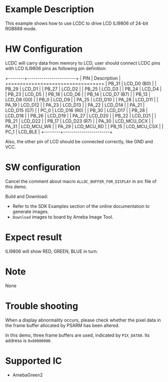 #  Example Description

This example shows how to use LCDC to drive LCD ILI9806 of 24-bit RGB888 mode.

# HW Configuration

LCDC will carry data from memory to LCD, user should connect LCDC pins with LCD ILI9806 pins as following pin definition:

+--------+------------------------+
| PIN    | Description           |
+========+=======================+
| PB_31  | LCD_D0 (B0)           |
| PB_29  | LCD_D1                |
| PB_27  | LCD_D2                |
| PB_25  | LCD_D3                |
| PB_24  | LCD_D4                |
| PB_23  | LCD_D5                |
| PB_18  | LCD_D6                |
| PB_14  | LCD_D7 (B7)           |
| PB_13  | LCD_D8 (G0)           |
| PB_0   | LCD_D9                |
| PA_25  | LCD_D10               |
| PA_28  | LCD_D11               |
| PA_19  | LCD_D12               |
| PA_23  | LCD_D13               |
| PA_22  | LCD_D14               |
| PA_21  | LCD_D15 (G7)          |
| PC_0   | LCD_D16 (R0)          |
| PB_30  | LCD_D17               |
| PB_28  | LCD_D18               |
| PB_26  | LCD_D19               |
| PA_27  | LCD_D20               |
| PB_22  | LCD_D21               |
| PB_21  | LCD_D22               |
| PB_17  | LCD_D23 (R7)          |
| PA_30  | LCD_MCU_DCX           |
| PA_31  | LCD_MCU_WR            |
| PA_29  | LCD_MCU_RD            |
| PB_15  | LCD_MCU_CSX           |
| PC_1   | LCD_BLE               |
+--------+-----------------------+

Also, the other pin of LCD should be connected correctly, like GND and VCC.

#  SW configuration

Cancel the comment about macro `ALLOC_BUFFER_FOR_DISPLAY` in src file of this demo.

Build and Download:
   * Refer to the SDK Examples section of the online documentation to generate images.
   * `Download` images to board by Ameba Image Tool.

#  Expect result
ILI9806 will show RED, GREEN, BLUE in turn.

#  Note
None

# Trouble shooting
When a display abnormality occurs, please check whether the pixel data in the frame buffer allocated by PSARM has been altered.

In this demo, three frame buffers are used, indicated by `PIX_DATA0`. Its address is `0x60000000`.

#  Supported IC

* AmebaGreen2


